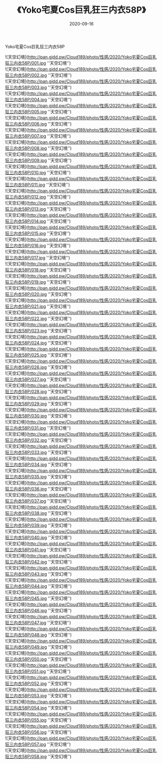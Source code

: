 ﻿---
layout: post
title:  《Yoko宅夏Cos巨乳狂三内衣58P》
date:   2020-09-16
img: http://pan.gjdd.pw/Cloud189/photo/性感/2020/Yoko宅夏Cos巨乳狂三内衣58P/000.jpg
categories: [美女, 性感, 泳衣]
---

Yoko宅夏Cos巨乳狂三内衣58P



![天空幻境](http://pan.gjdd.pw/Cloud189/photo/性感/2020/Yoko宅夏Cos巨乳狂三内衣58P/001.jpg ''天空幻境'') <br>
![天空幻境](http://pan.gjdd.pw/Cloud189/photo/性感/2020/Yoko宅夏Cos巨乳狂三内衣58P/002.jpg ''天空幻境'') <br>
![天空幻境](http://pan.gjdd.pw/Cloud189/photo/性感/2020/Yoko宅夏Cos巨乳狂三内衣58P/003.jpg ''天空幻境'') <br>
![天空幻境](http://pan.gjdd.pw/Cloud189/photo/性感/2020/Yoko宅夏Cos巨乳狂三内衣58P/004.jpg ''天空幻境'') <br>
![天空幻境](http://pan.gjdd.pw/Cloud189/photo/性感/2020/Yoko宅夏Cos巨乳狂三内衣58P/005.jpg ''天空幻境'') <br>
![天空幻境](http://pan.gjdd.pw/Cloud189/photo/性感/2020/Yoko宅夏Cos巨乳狂三内衣58P/006.jpg ''天空幻境'') <br>
![天空幻境](http://pan.gjdd.pw/Cloud189/photo/性感/2020/Yoko宅夏Cos巨乳狂三内衣58P/007.jpg ''天空幻境'') <br>
![天空幻境](http://pan.gjdd.pw/Cloud189/photo/性感/2020/Yoko宅夏Cos巨乳狂三内衣58P/008.jpg ''天空幻境'') <br>
![天空幻境](http://pan.gjdd.pw/Cloud189/photo/性感/2020/Yoko宅夏Cos巨乳狂三内衣58P/009.jpg ''天空幻境'') <br>
![天空幻境](http://pan.gjdd.pw/Cloud189/photo/性感/2020/Yoko宅夏Cos巨乳狂三内衣58P/010.jpg ''天空幻境'') <br>
![天空幻境](http://pan.gjdd.pw/Cloud189/photo/性感/2020/Yoko宅夏Cos巨乳狂三内衣58P/011.jpg ''天空幻境'') <br>
![天空幻境](http://pan.gjdd.pw/Cloud189/photo/性感/2020/Yoko宅夏Cos巨乳狂三内衣58P/012.jpg ''天空幻境'') <br>
![天空幻境](http://pan.gjdd.pw/Cloud189/photo/性感/2020/Yoko宅夏Cos巨乳狂三内衣58P/013.jpg ''天空幻境'') <br>
![天空幻境](http://pan.gjdd.pw/Cloud189/photo/性感/2020/Yoko宅夏Cos巨乳狂三内衣58P/014.jpg ''天空幻境'') <br>
![天空幻境](http://pan.gjdd.pw/Cloud189/photo/性感/2020/Yoko宅夏Cos巨乳狂三内衣58P/015.jpg ''天空幻境'') <br>
![天空幻境](http://pan.gjdd.pw/Cloud189/photo/性感/2020/Yoko宅夏Cos巨乳狂三内衣58P/016.jpg ''天空幻境'') <br>
![天空幻境](http://pan.gjdd.pw/Cloud189/photo/性感/2020/Yoko宅夏Cos巨乳狂三内衣58P/017.jpg ''天空幻境'') <br>
![天空幻境](http://pan.gjdd.pw/Cloud189/photo/性感/2020/Yoko宅夏Cos巨乳狂三内衣58P/018.jpg ''天空幻境'') <br>
![天空幻境](http://pan.gjdd.pw/Cloud189/photo/性感/2020/Yoko宅夏Cos巨乳狂三内衣58P/019.jpg ''天空幻境'') <br>
![天空幻境](http://pan.gjdd.pw/Cloud189/photo/性感/2020/Yoko宅夏Cos巨乳狂三内衣58P/020.jpg ''天空幻境'') <br>
![天空幻境](http://pan.gjdd.pw/Cloud189/photo/性感/2020/Yoko宅夏Cos巨乳狂三内衣58P/021.jpg ''天空幻境'') <br>
![天空幻境](http://pan.gjdd.pw/Cloud189/photo/性感/2020/Yoko宅夏Cos巨乳狂三内衣58P/022.jpg ''天空幻境'') <br>
![天空幻境](http://pan.gjdd.pw/Cloud189/photo/性感/2020/Yoko宅夏Cos巨乳狂三内衣58P/023.jpg ''天空幻境'') <br>
![天空幻境](http://pan.gjdd.pw/Cloud189/photo/性感/2020/Yoko宅夏Cos巨乳狂三内衣58P/024.jpg ''天空幻境'') <br>
![天空幻境](http://pan.gjdd.pw/Cloud189/photo/性感/2020/Yoko宅夏Cos巨乳狂三内衣58P/025.jpg ''天空幻境'') <br>
![天空幻境](http://pan.gjdd.pw/Cloud189/photo/性感/2020/Yoko宅夏Cos巨乳狂三内衣58P/026.jpg ''天空幻境'') <br>
![天空幻境](http://pan.gjdd.pw/Cloud189/photo/性感/2020/Yoko宅夏Cos巨乳狂三内衣58P/027.jpg ''天空幻境'') <br>
![天空幻境](http://pan.gjdd.pw/Cloud189/photo/性感/2020/Yoko宅夏Cos巨乳狂三内衣58P/028.jpg ''天空幻境'') <br>
![天空幻境](http://pan.gjdd.pw/Cloud189/photo/性感/2020/Yoko宅夏Cos巨乳狂三内衣58P/029.jpg ''天空幻境'') <br>
![天空幻境](http://pan.gjdd.pw/Cloud189/photo/性感/2020/Yoko宅夏Cos巨乳狂三内衣58P/030.jpg ''天空幻境'') <br>
![天空幻境](http://pan.gjdd.pw/Cloud189/photo/性感/2020/Yoko宅夏Cos巨乳狂三内衣58P/031.jpg ''天空幻境'') <br>
![天空幻境](http://pan.gjdd.pw/Cloud189/photo/性感/2020/Yoko宅夏Cos巨乳狂三内衣58P/032.jpg ''天空幻境'') <br>
![天空幻境](http://pan.gjdd.pw/Cloud189/photo/性感/2020/Yoko宅夏Cos巨乳狂三内衣58P/033.jpg ''天空幻境'') <br>
![天空幻境](http://pan.gjdd.pw/Cloud189/photo/性感/2020/Yoko宅夏Cos巨乳狂三内衣58P/034.jpg ''天空幻境'') <br>
![天空幻境](http://pan.gjdd.pw/Cloud189/photo/性感/2020/Yoko宅夏Cos巨乳狂三内衣58P/035.jpg ''天空幻境'') <br>
![天空幻境](http://pan.gjdd.pw/Cloud189/photo/性感/2020/Yoko宅夏Cos巨乳狂三内衣58P/036.jpg ''天空幻境'') <br>
![天空幻境](http://pan.gjdd.pw/Cloud189/photo/性感/2020/Yoko宅夏Cos巨乳狂三内衣58P/037.jpg ''天空幻境'') <br>
![天空幻境](http://pan.gjdd.pw/Cloud189/photo/性感/2020/Yoko宅夏Cos巨乳狂三内衣58P/038.jpg ''天空幻境'') <br>
![天空幻境](http://pan.gjdd.pw/Cloud189/photo/性感/2020/Yoko宅夏Cos巨乳狂三内衣58P/039.jpg ''天空幻境'') <br>
![天空幻境](http://pan.gjdd.pw/Cloud189/photo/性感/2020/Yoko宅夏Cos巨乳狂三内衣58P/040.jpg ''天空幻境'') <br>
![天空幻境](http://pan.gjdd.pw/Cloud189/photo/性感/2020/Yoko宅夏Cos巨乳狂三内衣58P/041.jpg ''天空幻境'') <br>
![天空幻境](http://pan.gjdd.pw/Cloud189/photo/性感/2020/Yoko宅夏Cos巨乳狂三内衣58P/042.jpg ''天空幻境'') <br>
![天空幻境](http://pan.gjdd.pw/Cloud189/photo/性感/2020/Yoko宅夏Cos巨乳狂三内衣58P/043.jpg ''天空幻境'') <br>
![天空幻境](http://pan.gjdd.pw/Cloud189/photo/性感/2020/Yoko宅夏Cos巨乳狂三内衣58P/044.jpg ''天空幻境'') <br>
![天空幻境](http://pan.gjdd.pw/Cloud189/photo/性感/2020/Yoko宅夏Cos巨乳狂三内衣58P/045.jpg ''天空幻境'') <br>
![天空幻境](http://pan.gjdd.pw/Cloud189/photo/性感/2020/Yoko宅夏Cos巨乳狂三内衣58P/046.jpg ''天空幻境'') <br>
![天空幻境](http://pan.gjdd.pw/Cloud189/photo/性感/2020/Yoko宅夏Cos巨乳狂三内衣58P/047.jpg ''天空幻境'') <br>
![天空幻境](http://pan.gjdd.pw/Cloud189/photo/性感/2020/Yoko宅夏Cos巨乳狂三内衣58P/048.jpg ''天空幻境'') <br>
![天空幻境](http://pan.gjdd.pw/Cloud189/photo/性感/2020/Yoko宅夏Cos巨乳狂三内衣58P/049.jpg ''天空幻境'') <br>
![天空幻境](http://pan.gjdd.pw/Cloud189/photo/性感/2020/Yoko宅夏Cos巨乳狂三内衣58P/050.jpg ''天空幻境'') <br>
![天空幻境](http://pan.gjdd.pw/Cloud189/photo/性感/2020/Yoko宅夏Cos巨乳狂三内衣58P/051.jpg ''天空幻境'') <br>
![天空幻境](http://pan.gjdd.pw/Cloud189/photo/性感/2020/Yoko宅夏Cos巨乳狂三内衣58P/052.jpg ''天空幻境'') <br>
![天空幻境](http://pan.gjdd.pw/Cloud189/photo/性感/2020/Yoko宅夏Cos巨乳狂三内衣58P/053.jpg ''天空幻境'') <br>
![天空幻境](http://pan.gjdd.pw/Cloud189/photo/性感/2020/Yoko宅夏Cos巨乳狂三内衣58P/054.jpg ''天空幻境'') <br>
![天空幻境](http://pan.gjdd.pw/Cloud189/photo/性感/2020/Yoko宅夏Cos巨乳狂三内衣58P/055.jpg ''天空幻境'') <br>
![天空幻境](http://pan.gjdd.pw/Cloud189/photo/性感/2020/Yoko宅夏Cos巨乳狂三内衣58P/056.jpg ''天空幻境'') <br>
![天空幻境](http://pan.gjdd.pw/Cloud189/photo/性感/2020/Yoko宅夏Cos巨乳狂三内衣58P/057.jpg ''天空幻境'') <br>
![天空幻境](http://pan.gjdd.pw/Cloud189/photo/性感/2020/Yoko宅夏Cos巨乳狂三内衣58P/058.jpg ''天空幻境'') <br>